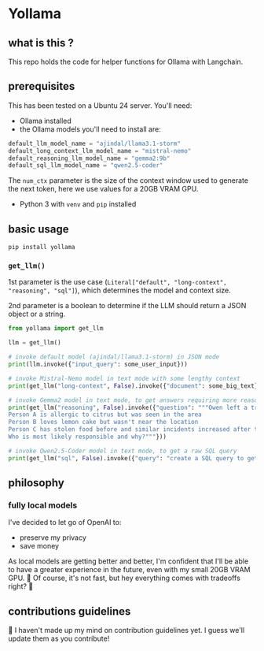 # Yollama

## what is this ?

This repo holds the code for helper functions for Ollama with Langchain.

## prerequisites

This has been tested on a Ubuntu 24 server. You'll need:

- Ollama installed
- the Ollama models you'll need to install are:

```python
default_llm_model_name = "ajindal/llama3.1-storm"
default_long_context_llm_model_name = "mistral-nemo"
default_reasoning_llm_model_name = "gemma2:9b"
default_sql_llm_model_name = "qwen2.5-coder"
```

The `num_ctx` parameter is the size of the context window used to generate the next token, here we use values for a 20GB VRAM GPU.

- Python 3 with `venv` and `pip` installed

## basic usage

`pip install yollama`

### `get_llm()`

1st parameter is the use case (`Literal["default", "long-context", "reasoning", "sql"]`), which determines the model and context size.

2nd parameter is a boolean to determine if the LLM should return a JSON object or a string.

```python
from yollama import get_llm

llm = get_llm()

# invoke default model (ajindal/llama3.1-storm) in JSON mode
print(llm.invoke({"input_query": some_user_input}))
```

```python
# invoke Mistral-Nemo model in text mode with some lengthy context
print(get_llm("long-context", False).invoke({"document": some_big_text}))
```

```python
# invoke Gemma2 model in text mode, to get answers requiring more reasoning abilities
print(get_llm("reasoning", False).invoke({"question": """Owen left a tray of lemon cakes unattended in the staff room for an hour and one of the cakes went missing. Three people are suspects, and here are the facts:
Person A is allergic to citrus but was seen in the area
Person B loves lemon cake but wasn't near the location
Person C has stolen food before and similar incidents increased after they arrived
Who is most likely responsible and why?"""}))
```

```python
# invoke Qwen2.5-Coder model in text mode, to get a raw SQL query
print(get_llm("sql", False).invoke({"query": "create a SQL query to get the latest headlines"}))
```

## philosophy

### fully local models

I've decided to let go of OpenAI to:

- preserve my privacy
- save money

As local models are getting better and better, I'm confident that I'll be able to have a greater experience in the future, even with my small 20GB VRAM GPU. 🤔 Of course, it's not fast, but hey everything comes with tradeoffs right? 💪

## contributions guidelines

🤝 I haven't made up my mind on contribution guidelines yet. I guess we'll update them as you contribute!